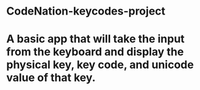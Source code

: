 # CodeNation-keycodes-project
# A basic app that will take the input from the keyboard and display the physical key, key code, and unicode value of that key.

